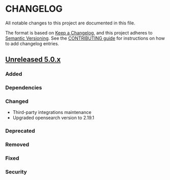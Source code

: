 # CHANGELOG

All notable changes to this project are documented in this file.

The format is based on [Keep a Changelog](https://keepachangelog.com/en/1.0.0/), and this project adheres to [Semantic Versioning](https://semver.org/spec/v2.0.0.html). See the [CONTRIBUTING guide](./CONTRIBUTING.md#Changelog) for instructions on how to add changelog entries.

## [Unreleased 5.0.x]

### Added

### Dependencies

### Changed
- Third-party integrations maintenance
- Upgraded opensearch version to 2.19.1

### Deprecated

### Removed

### Fixed

### Security

[Unreleased 5.0.x]: https://github.com/wazuh/wazuh-indexer-plugins/compare/main...main
